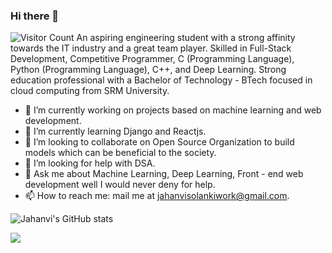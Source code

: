 ### Hi there 👋
![Visitor Count](https://profile-counter.glitch.me/{JAHANVISOLANKI5475}/count.svg)
An aspiring engineering student with a strong affinity towards the IT industry and a great team player. Skilled in Full-Stack Development, Competitive Programmer, C (Programming Language), Python (Programming Language), C++, and Deep Learning. Strong education professional with a Bachelor of Technology - BTech focused in cloud computing from SRM University.

- 🔭 I’m currently working on projects based on  machine learning and web development.
- 🌱 I’m currently learning Django and Reactjs.
- 👯 I’m looking to collaborate on Open Source Organization to build models which can be beneficial to the society.
- 🤔 I’m looking for help with DSA.
- 💬 Ask me about Machine Learning, Deep Learning, Front - end web development well I would never deny for help.
- 📫 How to reach me: mail me at jahanvisolankiwork@gmail.com.

![Jahanvi's GitHub stats](https://github-readme-stats.vercel.app/api?username=JAHANVISOLANKI5475&show_icons=true&theme=radical)

<a href="https://github.com/anuraghazra/convoychat">
  <img align="center" src="https://github-readme-stats.vercel.app/api/top-langs/?username=JAHANVISOLANKI5475" />
</a>







